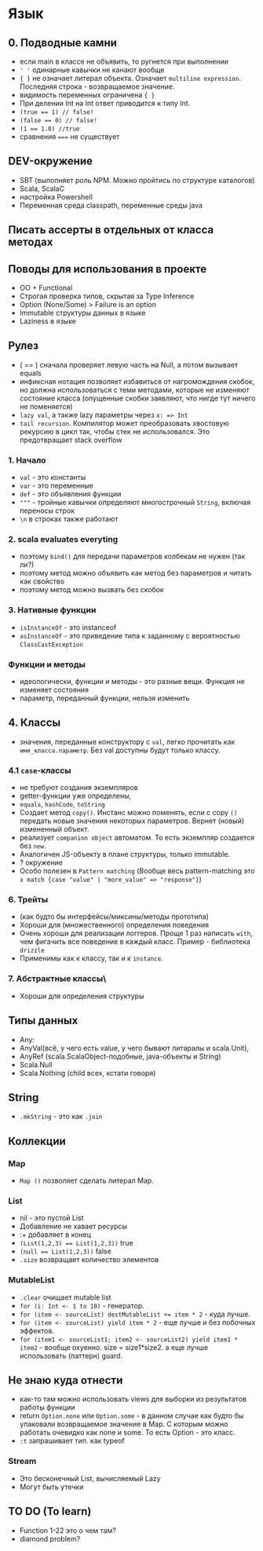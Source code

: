 

# Язык

## 0. Подводные камни

- если main в классе не объявить, то ругнется при выполнении
- `' '` одинарные кавычки не канают вообще
- `{ }` не означает литерал объекта. Означает `multiline expression`. Последняя строка - возвращаемое значение.
- видимость переменных ограничена `{ }`
- При делении Int на Int ответ приводится к типу Int.
- `(true == 1) // false!`
- `(false == 0) // false!`
- `(1 == 1.0) //true`
- сравнения `===` не существует

## DEV-окружение

- SBT (выполняет роль NPM. Можно пройтись по структуре каталогов)
- Scala, ScalaC
- настройка Powershell
- Переменная среда classpath, переменные среды java

## Писать ассерты в отдельных от класса методах

## Поводы для использования в проекте

- OO + Functional
- Строгая проверка типов, скрытая за Type Inference
- Option (None/Some) > Failure is an option
- Immutable структуры данных в языке
- Laziness в языке

## Рулез

- ( == ) сначала проверяет левую часть на Null, а потом вызывает equals
- инфиксная нотация позволяет избавиться от нагромождения скобок, но должна использоваться с теми методами, которые не изменяют состояние класса (опущенные скобки заявляют, что нигде тут ничего не поменяется)
- `lazy val`, а также lazy параметры через `x: => Int`
- `tail recursion`. Компилятор может преобразовать хвостовую рекурсию в цикл так, чтобы стек не использовался. Это предотвращает stack overflow

### 1. Начало

- `val` - это константы
- `var` - это переменные
- `def` - это объявления функции
- `"""` - тройные кавычки определяют многострочный `String`, включая переносы строк
- `\n` в строках также работают

### 2. scala evaluates everyting

- поэтому `bind()` для передачи параметров колбекам не нужен (так ли?)
- поэтому метод можно объявить как метод без параметров и читать как свойство
- поэтому метод можно вызвать без скобок

### 3. Нативные функции

- `isInstanceOf` - это instanceof
- `asInstanceOf` - это приведение типа к заданному с вероятностью `ClassCastException`

### Функции и методы

- идеологически, функции и методы - это разные вещи. Функция не изменяет состояния
- параметр, переданный функции, нельзя изменить

## 4. Классы

- значения, переданные конструктору c `val`, легко прочитать как `имя_класса.параметр`. Без val доступны будут только классу. 

### 4.1 `case`-классы

- не требуют создания экземпляров
- getter-функции уже определены, 
- `equals`, `hashCode`, `toString`
- Создает метод `copy()`. Инстанс можно поменять, если с copy `()` передать новые значения некоторых параметров. Вернет (новый) измененный объект.
- реализует `companion object` автоматом. То есть экземпляр создается без `new`.
- Аналогичен JS-объекту в плане структуры, только immutable.
- ? окружение
- Особо полезен в `Pattern matching` (Вообще весь pattern-matching это `x match {case "value" | "more_value" => "response"}`)

### 6. Трейты 

- (как будто бы интерфейсы/миксины/методы прототипа)
- Хороши для (множественного) определения поведения
- Очень хороши для реализации логгеров. Проще 1 раз написать `with`, чем фигачить все поведение в каждый класс. Пример - библиотека `drizzle`
- Применимы как к классу, так и к `instance`.

### 7. Абстрактные классы\

- Хороши для определения структуры

## Типы данных

- Any: 
- AnyVal(всё, у чего есть value, у чего бывают литаралы и scala.Unit), 
- AnyRef (scala.ScalaObject-подобные, java-объекты и String)
- Scala.Null
- Scala.Nothing (child всех, кстати говоря)

## String

- `.mkString` - это как `.join`

## Коллекции

### Map

- `Map ()` позволяет сделать литерал Map.

### List

- nil - это пустой List
- Добавление не хавает ресурсы
- :+ добавляет в конец
- `(List(1,2,3) == List(1,2,3))` true
- `(null == List(1,2,3))` false
- `.size` возвращает количество элементов

### MutableList

- `.clear` очищает mutable list
- `for (i: Int <- 1 to 10)` - генератор.
- `for (item <- sourceList) destMutableList += item * 2` - куда лучше.
- `for (item <- sourceList) yield item * 2` - еще лучше и без побочных эффектов.
- `for (item1 <- sourceList1; item2 <- sourceList2) yield item1 * item2` - вообще охуенно. size = size1*size2. а еще лучше использовать (паттерн) guard.

## Не знаю куда отнести

- как-то там можно использовать views для выборки из результатов работы функции
- return `Option.none` или `Option.some` - в данном случае как будто бы упаковали возвращаемое значение в Map. С которым можно работать очевидко как none и some. То есть Option - это класс.
- `:t` запрашивает тип. как typeof


### Stream

- Это бесконечный List, вычисляемый Lazy
- Могут быть утечки

## TO DO (To learn)

- Function 1-22 это о чем там?
- diamond problem?










